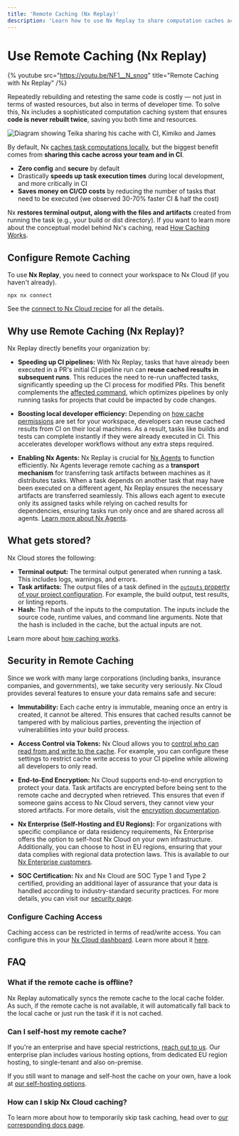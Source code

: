 ```yaml
---
title: 'Remote Caching (Nx Replay)'
description: 'Learn how to use Nx Replay to share computation caches across your team and CI, speeding up builds and saving CI costs.'
---
```


# Use Remote Caching (Nx Replay)

{% youtube
src="https://youtu.be/NF1__N_snog"
title="Remote Caching with Nx Replay"
 /%}

Repeatedly rebuilding and retesting the same code is costly — not just in terms of wasted resources, but also in terms of developer time. To solve this, Nx includes a sophisticated computation caching system that ensures **code is never rebuilt twice**, saving you both time and resources.

![Diagram showing Teika sharing his cache with CI, Kimiko and James](/shared/images/dte/distributed-caching.svg)

By default, Nx [caches task computations locally](/features/cache-task-results), but the biggest benefit comes from **sharing this cache across your team and in CI**.

- **Zero config** and **secure** by default
- Drastically **speeds up task execution times** during local development, and more critically in CI
- **Saves money on CI/CD costs** by reducing the number of tasks that need to be executed (we observed 30-70% faster CI & half the cost)

Nx **restores terminal output, along with the files and artifacts** created from running the task (e.g., your build or dist directory). If you want to learn more about the conceptual model behind Nx's caching, read [How Caching Works](/concepts/how-caching-works).

## Configure Remote Caching

To use **Nx Replay**, you need to connect your workspace to Nx Cloud (if you haven't already).

```shell
npx nx connect
```

See the [connect to Nx Cloud recipe](/ci/intro/connect-to-nx-cloud) for all the details.

## Why use Remote Caching (Nx Replay)?

Nx Replay directly benefits your organization by:

- **Speeding up CI pipelines:** With Nx Replay, tasks that have already been executed in a PR's initial CI pipeline run can **reuse cached results in subsequent runs**. This reduces the need to re-run unaffected tasks, significantly speeding up the CI process for modified PRs. This benefit complements the [affected command](/ci/features/affected), which optimizes pipelines by only running tasks for projects that could be impacted by code changes.

- **Boosting local developer efficiency:** Depending on [how cache permissions](/ci/recipes/security/access-tokens) are set for your workspace, developers can reuse cached results from CI on their local machines. As a result, tasks like builds and tests can complete instantly if they were already executed in CI. This accelerates developer workflows without any extra steps required.

- **Enabling Nx Agents:** Nx Replay is crucial for [Nx Agents](/ci/features/distribute-task-execution) to function efficiently. Nx Agents leverage remote caching as a **transport mechanism** for transferring task artifacts between machines as it distributes tasks. When a task depends on another task that may have been executed on a different agent, Nx Replay ensures the necessary artifacts are transferred seamlessly. This allows each agent to execute only its assigned tasks while relying on cached results for dependencies, ensuring tasks run only once and are shared across all agents. [Learn more about Nx Agents](/ci/features/distribute-task-execution).

## What gets stored?

Nx Cloud stores the following:

- **Terminal output:** The terminal output generated when running a task. This includes logs, warnings, and errors.
- **Task artifacts:** The output files of a task defined in the [`outputs` property of your project configuration](/recipes/running-tasks/configure-outputs). For example, the build output, test results, or linting reports.
- **Hash:** The hash of the inputs to the computation. The inputs include the source code, runtime values, and command line arguments. Note that the hash is included in the cache, but the actual inputs are not.

Learn more about [how caching works](/concepts/how-caching-works#what-is-cached).

## Security in Remote Caching

Since we work with many large corporations (including banks, insurance companies, and governments), we take security very seriously. Nx Cloud provides several features to ensure your data remains safe and secure:

- **Immutability:** Each cache entry is immutable, meaning once an entry is created, it cannot be altered. This ensures that cached results cannot be tampered with by malicious parties, preventing the injection of vulnerabilities into your build process.

- **Access Control via Tokens:** Nx Cloud allows you to [control who can read from and write to the cache](/ci/recipes/security/access-tokens). For example, you can configure these settings to restrict cache write access to your CI pipeline while allowing all developers to only read.

- **End-to-End Encryption:** Nx Cloud supports end-to-end encryption to protect your data. Task artifacts are encrypted before being sent to the remote cache and decrypted when retrieved. This ensures that even if someone gains access to Nx Cloud servers, they cannot view your stored artifacts. For more details, visit the [encryption documentation](/ci/recipes/security/encryption).

- **Nx Enterprise (Self-Hosting and EU Regions):** For organizations with specific compliance or data residency requirements, Nx Enterprise offers the option to self-host Nx Cloud on your own infrastructure. Additionally, you can choose to host in EU regions, ensuring that your data complies with regional data protection laws. This is available to our [Nx Enterprise customers](/enterprise).

- **SOC Certification:** Nx and Nx Cloud are SOC Type 1 and Type 2 certified, providing an additional layer of assurance that your data is handled according to industry-standard security practices. For more details, you can visit our [security page](https://security.nx.app).

### Configure Caching Access

Caching access can be restricted in terms of read/write access. You can configure this in your [Nx Cloud dashboard](https://nx.app). Learn more about it [here](/ci/recipes/security/access-tokens).

## FAQ

### What if the remote cache is offline?

Nx Replay automatically syncs the remote cache to the local cache folder. As such, if the remote cache is not available, it will automatically fall back to the local cache or just run the task if it is not cached.

### Can I self-host my remote cache?

If you're an enterprise and have special restrictions, [reach out to us](/enterprise/trial). Our enterprise plan includes various hosting options, from dedicated EU region hosting, to single-tenant and also on-premise.

If you still want to manage and self-host the cache on your own, have a look at [our self-hosting options](/recipes/running-tasks/self-hosted-caching).

### How can I skip Nx Cloud caching?

To learn more about how to temporarily skip task caching, head over to [our corresponding docs page](/recipes/running-tasks/skipping-cache#skip-remote-caching-from-nx-cloud).
